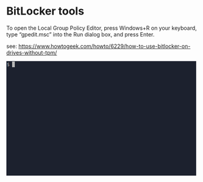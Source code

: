 # BitLocker tools

To open the Local Group Policy Editor, press Windows+R on your keyboard, type “gpedit.msc” into the Run dialog box, and press Enter.

see: https://www.howtogeek.com/howto/6229/how-to-use-bitlocker-on-drives-without-tpm/

![create_usb.sh screencast](create_usb.gif)
